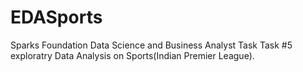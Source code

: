 # EDASports
Sparks Foundation Data Science and Business Analyst Task 
Task #5 exploratry Data Analysis on Sports(Indian Premier League).

